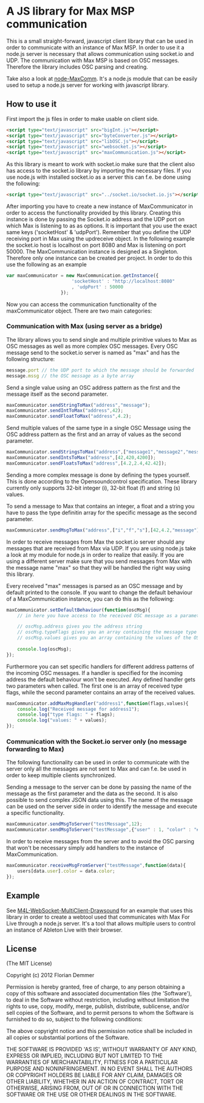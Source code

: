 # A JS library for Max MSP communication

This is a small straight-forward, javascript client library that can be used in order to communicate with an instance of Max MSP.
In order to use it a node.js server is necessary that allows communication using socket.io and UDP.
The communication with Max MSP is based on OSC messages. Therefore the library includes OSC parsing and creating.

Take also a look at [node-MaxComm](https://github.com/fde31/node-MaxComm).
It's a node.js module that can be easily used to setup a node.js server for working with javascript library.

## How to use it

First import the js files in order to make usable on client side.

```html
<script type="text/javascript" src="bigInt.js"></script>
<script type="text/javascript" src="byteConverter.js"></script>
<script type="text/javascript" src="libOSC.js"></script>
<script type="text/javascript" src="websocket.js"></script>
<script type="text/javascript" src="maxCommunication.js"></script>
```

As this library is meant to work with socket.io make sure that the client also has access to the socket.io library by importing the necessary files.
If you use node.js with installed socket.io as a server this can f.e. be done using the following:

```html
<script type="text/javascript" src="../socket.io/socket.io.js"></script>
```

After importing you have to create a new instance of MaxCommunicator in order to access the functionality provided by this library. Creating this instance is done by passing the Socket.io address and the UDP port on which Max is listening to as as options. It is important that you use the exact same keys ('socketHost' & 'udpPort').
Remember that you define the UDP receiving port in Max using the updreceive object.
In the following example the socket.io host is localhost on port 8080 and Max is listening on port 50000.
The MaxCommunication instance is designed as a Singleton. Therefore only one instance can be created per project.
In order to do this use the following as an example

```js
var maxCommunicator = new MaxCommunication.getInstance({
						'socketHost' : "http://localhost:8080"
						, 'udpPort' : 50000
					});
```

Now you can access the communication functionality of the maxCommunicator object.
There are two main categories:

### Communication with Max (using server as a bridge)

The library allows you to send single and multiple primitive values to Max as OSC messages as well as more complex OSC messages.
Every OSC message send to the socket.io server is named as "max" and has the following structure:

```js
message.port // the UDP port to which the message should be forwarded
message.mssg // the OSC message as a byte array 
```
Send a single value using an OSC address pattern as the first and the message itself as the second parameter.

```js
maxCommunicator.sendStringToMax("address","message");
maxCommunicator.sendIntToMax("address",42);
maxCommunicator.sendFloatToMax("address",4.2);
```

Send multiple values of the same type in a single OSC Message using the OSC address pattern as the first and an array of values as the second parameter.

```js
maxCommunicator.sendStringsToMax("address",["message1","message2","message3"]);
maxCommunicator.sendIntsToMax("address",[42,420,4200]);
maxCommunicator.sendFloatsToMax("address",[4.2,2.4,42.42]);
```

Sending a more complex message is done by defining the types yourself. This is done according to the Opensoundcontrol specification. These library currently only supports 32-bit integer (i), 32-bit float (f) and string (s) values.

To send a message to Max that contains an integer, a float and a string you have to pass the type definitin array for the specific message as the second parameter.

```js
maxCommunicator.sendMsgToMax("address",["i","f","s"],[42,4.2,"message"]);
```

In order to receive messages from Max the socket.io server should any messages that are received from Max via UDP.
If you are using node.js take a look at my module for node.js in order to realize that easily.
If you are using a different server make sure that you send messages from Max with the message name "max" so that they will be handled the right way using this library.

Every received "max" messages is parsed as an OSC message and by default printed to the console. If you want to change the default behaviour of a MaxCommunication instance, you can do this as the following:

```js
maxCommunicator.setDefaultBehaviour(function(oscMsg){
	// in here you have access to the received OSC message as a parameter

	// oscMsg.address gives you the address string
	// oscMsg.typeFlags gives you an array containing the message type definition flags
	// oscMsg.values gives you an array containing the values of the OSC message
	
	console.log(oscMsg);
});
```

Furthermore you can set specific handlers for different address patterns of the incoming OSC messages.
If a handler is specified for the incoming address the default behaviour won't be executed.
Any defined handler gets two parameters when called. The first one is an array of received type flags, while the second parameter contains an array of the received values.

```js
maxCommunicator.addMaxMsgHandler("address1",function(flags,values){
	console.log("Received message for address1");
	console.log("type flags: " + flags);
	console.log("values: " + values);
});
```

### Communication with the Socket.io server only (no message forwarding to Max)

The following functionality can be used in order to communicate with the server only all the messages are not sent to Max and can f.e. be used in order to keep multiple clients synchronized.

Sending a message to the server can be done by passing the name of the message as the first parameter and the data as the second.
It is also possible to send complex JSON data using this.
The name of the message can be used on the server side in order to identify the message and execute a specific functionality.

```js
maxCommunicator.sendMsgToServer("testMessage",12);
maxCommunicator.sendMsgToServer("testMessage",{"user" : 1, "color" : "#FFFFFF"});
```

In order to receive messages from the server and to avoid the OSC parsing that won't be necessary simply add handlers to the instance of MaxCommunication.

```js
maxCommunicator.receiveMsgFromServer("testMessage",function(data){
	users[data.user].color = data.color;
});
```


## Example

See [M4L-WebSocket-MultiClient-Drawsound](https://github.com/fde31/M4L-WebSocket-MultiClient-DrawSounds) for an example
that uses this library in order to create a webtool used that communicates with Max For Live through a node.js server.
It's a tool that allows multiple users to control an instance of Ableton Live with their browser.

## License

(The MIT License)

Copyright (c) 2012 Florian Demmer

Permission is hereby granted, free of charge, to any person obtaining a copy of this software and associated documentation files (the 'Software'), to deal in the Software without restriction, including without limitation the rights to use, copy, modify, merge, publish, distribute, sublicense, and/or sell copies of the Software, and to permit persons to whom the Software is furnished to do so, subject to the following conditions:

The above copyright notice and this permission notice shall be included in all copies or substantial portions of the Software.

THE SOFTWARE IS PROVIDED 'AS IS', WITHOUT WARRANTY OF ANY KIND, EXPRESS OR IMPLIED, INCLUDING BUT NOT LIMITED TO THE WARRANTIES OF MERCHANTABILITY, FITNESS FOR A PARTICULAR PURPOSE AND NONINFRINGEMENT. IN NO EVENT SHALL THE AUTHORS OR COPYRIGHT HOLDERS BE LIABLE FOR ANY CLAIM, DAMAGES OR OTHER LIABILITY, WHETHER IN AN ACTION OF CONTRACT, TORT OR OTHERWISE, ARISING FROM, OUT OF OR IN CONNECTION WITH THE SOFTWARE OR THE USE OR OTHER DEALINGS IN THE SOFTWARE.
